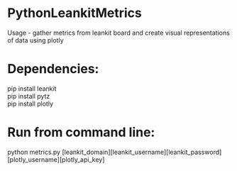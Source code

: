 # PythonLeankitMetrics

Usage - gather metrics from leankit board and create visual representations of data using plotly

# Dependencies:  
pip install leankit  
pip install pytz  
pip install plotly  

# Run from command line:  
python metrics.py [leankit_domain][leankit_username][leankit_password][plotly_username][plotly_api_key]

